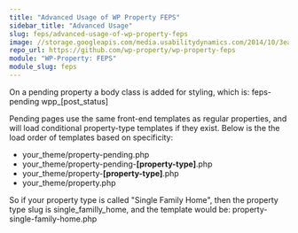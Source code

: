 ```yaml
---
title: "Advanced Usage of WP Property FEPS"
sidebar_title: "Advanced Usage"
slug: feps/advanced-usage-of-wp-property-feps
image: //storage.googleapis.com/media.usabilitydynamics.com/2014/10/3ea55b73-wpproperty-extension-feps-icon-300x300.png
repo_url: https://github.com/wp-property/wp-property-feps
module: "WP-Property: FEPS"
module_slug: feps
---
```


On a pending property a body class is added for styling, which is: feps-pending wpp_[post_status]

Pending pages use the same front-end templates as regular properties, and will load conditional property-type templates if they exist. Below is the the load order of templates based on specificity:

*   your_theme/property-pending.php
*   your_theme/property-pending-**[property-type]**.php
*   your_theme/property-**[property-type]**.php
*   your_theme/property.php

So if your property type is called "Single Family Home", then the property type slug is single_familly_home, and the template would be: property-single-family-home.php